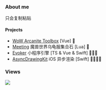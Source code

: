 ### About me

只会复制粘贴

#### Projects
- [WoW Arcanite Toolbox](https://github.com/yizhi996/wow-arcanite-toolbox) [Vue] 💩
- [Meeting](https://github.com/yizhi996/Meeting) 魔兽世界乌龟服集合石 [Lua] 💩
- [Evoker](https://github.com/yizhi996/Evoker) 小程序引擎 [TS & Vue & Swift] 💩💩💩
- [AsyncDrawingKit](https://github.com/yizhi996/AsyncDrawingKit) iOS 异步渲染 [Swift] 💩💩💩💩

### Views

![](https://plashspeed.top/turtle/client/github.svg)
